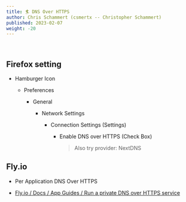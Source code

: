 ```yaml
---
title: 🏄 DNS Over HTTPS
author: Chris Schammert (csmertx -- Christopher Schammert)
published: 2023-02-07
weight: -20
---
```


<br />

## Firefox setting

- Hamburger Icon

    - Preferences

        - General

            - Network Settings

                - Connection Settings (Settings)

                    - Enable DNS over HTTPS (Check Box)

                        > Also try provider: NextDNS

## Fly.io

- Per Application DNS Over HTTPS

- [Fly.io / Docs / App Guides / Run a private DNS over HTTPS service ](https://fly.io/docs/app-guides/run-a-private-dns-over-https-service/)